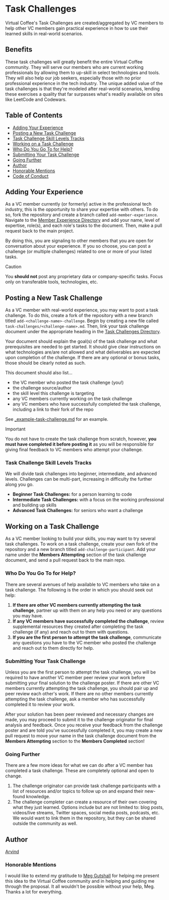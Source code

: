 # Task Challenges

Virtual Coffee's Task Challenges are created/aggregated by VC members to help other VC members gain practical experience in how to use their learned skills in real-world scenarios.

## Benefits

These task challenges will greatly benefit the entire Virtual Coffee community. They will serve our members who are current working professionals by allowing them to up-skill in select technologies and tools. They will also help our job seekers, especially those with no prior professional experience in the tech industry. The unique added value of the task challenges is that they're modeled after real-world scenarios, lending these exercises a quality that far surpasses what's readily available on sites like LeetCode and Codewars.

## Table of Contents

- [Adding Your Experience](#adding-your-experience)
- [Posting a New Task Challenge](#posting-a-new-task-challenge)
- [Task Challenge Skill Levels Tracks](#task-challenge-skill-levels-tracks)
- [Working on a Task Challenge](#working-on-a-task-challenge)
- [Who Do You Go To for Help?](#who-do-you-go-to-for-help)
- [Submitting Your Task Challenge](#submitting-your-task-challenge)
- [Going Further](#going-further)
- [Author](#author)
- [Honorable Mentions](#honorable-mentions)
- [Code of Conduct](./CODE_OF_CONDUCT.md)

## Adding Your Experience

As a VC member currently (or formerly) active in the professional tech industry, this is the opportunity to share your expertise with others. To do so, fork the repository and create a branch called `add-member-experience`. Navigate to the [Member Experience Directory](member-experience.md) and add your name, level of expertise, role(s), and each role's tasks to the document. Then, make a pull request back to the main project.

By doing this, you are signaling to other members that you are open for conversation about your experience. If you so choose, you can post a challenge (or multiple challenges) related to one or more of your listed tasks.

> [!CAUTION]
> You **should not** post any proprietary data or company-specific tasks. Focus only on transferable tools, technologies, etc.

## Posting a New Task Challenge

As a VC member with real-world experience, you may want to post a task challenge. To do this, create a fork of the repository with a new branch titled `add-<challenge-name>-challenge`. Begin by creating a new file called `task-challenges/<challenge-name>.md`. Then, link your task challenge document under the appropriate heading in the [Task Challenges Directory](/task-challenges/README.md).

Your document should explain the goal(s) of the task challenge and what prerequisites are needed to get started. It should give clear instructions on what technologies are/are not allowed and what deliverables are expected upon completion of the challenge. If there are any optional or bonus tasks, those should be clearly noted as such.

This document should also list…

- the VC member who posted the task challenge (you!)
- the challenge source/author
- the skill level this challenge is targeting
- any VC members currently working on the task challenge
- any VC members who have successfully completed the task challenge, including a link to their fork of the repo

See [_example-task-challenge.md](./task-challenges/_example-task-challenge.md) for an example.

> [!IMPORTANT]
> You do not have to create the task challenge from scratch, however, **you must have completed it before posting it** as you will be responsible for giving final feedback to VC members who attempt your challenge.

### Task Challenge Skill Levels Tracks

We will divide task challenges into beginner, intermediate, and advanced levels. Challenges can be multi-part, increasing in difficulty the further along you go.

- **Beginner Task Challenges:** for a person learning to code
- **Intermediate Task Challenges:** with a focus on the working professional and building up skills
- **Advanced Task Challenges:** for seniors who want a challenge

## Working on a Task Challenge

As a VC member looking to build your skills, you may want to try several task challenges. To work on a task challenge, create your own fork of the repository and a new branch titled `add-challenge-participant`. Add your name under the **Members Attempting** section of the task challenge document, and send a pull request back to the main repo.

### Who Do You Go To for Help?

There are several avenues of help available to VC members who take on a task challenge. The following is the order in which you should seek out help:

1. **If there are other VC members currently attempting the task challenge**, partner up with them on any help you need or any questions you may have.
2. **If any VC members have successfully completed the challenge**, review supplemental resources they created after completing the task challenge (if any) and reach out to them with questions.
3. **If you are the first person to attempt the task challenge**, communicate any questions you have to the VC member who posted the challenge and reach out to them directly for help.

### Submitting Your Task Challenge

Unless you are the first person to attempt the task challenge, you will be required to have another VC member peer review your work before submitting your final solution to the challenge poster. If there are other VC members currently attempting the task challenge, you should pair up and peer review each other's work. If there are no other members currently attempting the task challenge, ask a member who has successfully completed it to review your work.

After your solution has been peer reviewed and necessary changes are made, you may proceed to submit it to the challenge originator for final analysis and feedback. Once you receive your feedback from the challenge poster and are told you've successfully completed it, you may create a new pull request to move your name in the task challenge document from the **Members Attempting** section to the **Members Completed** section!

### Going Further

There are a few more ideas for what we can do after a VC member has completed a task challenge. These are completely optional and open to change.

1. The challenge originator can provide task challenge participants with a list of resources and/or topics to follow up on and expand their new-found knowledge.
2. The challenge completer can create a resource of their own covering what they just learned. Options include but are not limited to: blog posts, videos/live streams, Twitter spaces, social media posts, podcasts, etc. We would want to link them in the repository, but they can be shared outside the community as well.

## Author

[Arvind](https://github.com/Arvind644)

### Honorable Mentions

I would like to extend my gratitude to [Meg Gutshall](https://github.com/meg-gutshall) for helping me present this idea to the Virtual Coffee community and in helping and guiding me through the proposal. It all wouldn't be possible without your help, Meg. Thanks a lot for everything.
